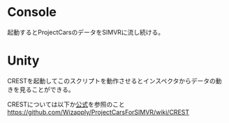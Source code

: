 # Console
起動するとProjectCarsのデータをSIMVRに流し続ける。

# Unity
CRESTを起動してこのスクリプトを動作させるとインスペクタからデータの動きを見ることができる。 

CRESTについては以下か[公式](https://cars-rest-api.com/)を参照のこと  
https://github.com/Wizapply/ProjectCarsForSIMVR/wiki/CREST
